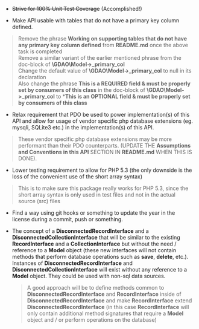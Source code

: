 * ~~Strive for 100% Unit Test Coverage~~ (Accomplished!)

* Make API usable with tables that do not have a primary key column defined.
> Remove the phrase **Working on supporting tables that do not have any primary key column defined** from **README.md** once the above task is completed   
> Remove a similar variant of the earlier mentioned phrase from the doc-block of **\GDAO\Model->_primary_col**   
> Change the default value of **\GDAO\Model->_primary_col** to null in its declaration      
> Also change the phrase **This is a REQUIRED field & must be properly set by 
> consumers of this class** in the doc-block of **\GDAO\Model->_primary_col** to
> ***This is an OPTIONAL field & must be properly set by consumers of this class**

* Relax requirement that PDO be used to power implementation(s) of this API and allow for usage of vendor specific php database extensions (eg. mysqli, SQLite3 etc.) in the implementation(s) of this API.
> These vendor specific php database extensions may be more performant than their PDO counterparts. (UPDATE THE **Assumptions and Conventions in this API** SECTION IN **README.md** WHEN THIS IS DONE).

* Lower testing requirement to allow for PHP 5.3 (the only downside is the loss of the convenient use of the short array syntax)
> This is to make sure this package really works for PHP 5.3, since the short array syntax is only used in test files and not in the actual source (src) files

* Find a way using git hooks or something to update the year in the license during a commit, push or something.

* The concept of a **DisconnectedRecordInterface** and a **DisconnectedCollectionInterface** that will be similar to the existing **RecordInterface** and a **CollectionInterface** but without the need / reference to a **Model** object (these new interfaces will not contain methods that perform database operations such as **save**, **delete**, etc.). Instances of **DisconnectedRecordInterface** and **DisconnectedCollectionInterface** will exist without any reference to a **Model** object. They could be used with non-sql data sources.

  > A good approach will be to define methods common to  **DisconnectedRecordInterface** and  **RecordInterface** inside of  **DisconnectedRecordInterface** and make **RecordInterface** extend **DisconnectedRecordInterface** (in this case **RecordInterface** will only contain additional method signatures that require a **Model** object and / or perform operations on the database)